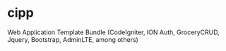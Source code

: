 # cipp
Web Application Template Bundle (CodeIgniter, ION Auth, GroceryCRUD, Jquery, Bootstrap, AdminLTE,  among others)
